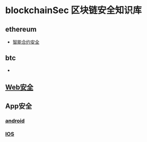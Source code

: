 # blockchainSec 区块链安全知识库
## ethereum
* [智能合约安全](./ethereum)
## btc
* [](./btc)
## [Web安全](./web)
## App安全
### [android](./app/android)
### [IOS](./app/IOS)

